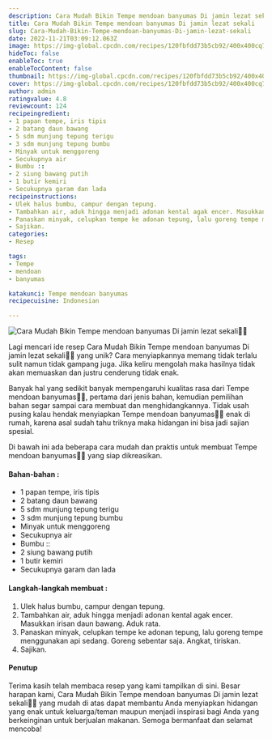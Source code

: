 ```yaml
---
description: Cara Mudah Bikin Tempe mendoan banyumas Di jamin lezat sekali"
title: Cara Mudah Bikin Tempe mendoan banyumas Di jamin lezat sekali
slug: Cara-Mudah-Bikin-Tempe-mendoan-banyumas-Di-jamin-lezat-sekali
date: 2022-11-21T03:09:12.063Z
image: https://img-global.cpcdn.com/recipes/120fbfdd73b5cb92/400x400cq70/photo.jpg
hideToc: false
enableToc: true
enableTocContent: false
thumbnail: https://img-global.cpcdn.com/recipes/120fbfdd73b5cb92/400x400cq70/photo.jpg
cover: https://img-global.cpcdn.com/recipes/120fbfdd73b5cb92/400x400cq70/photo.jpg
author: admin
ratingvalue: 4.8
reviewcount: 124
recipeingredient:
- 1 papan tempe, iris tipis
- 2 batang daun bawang
- 5 sdm munjung tepung terigu
- 3 sdm munjung tepung bumbu
- Minyak untuk menggoreng
- Secukupnya air
- Bumbu ::
- 2 siung bawang putih
- 1 butir kemiri
- Secukupnya garam dan lada
recipeinstructions:
- Ulek halus bumbu, campur dengan tepung.
- Tambahkan air, aduk hingga menjadi adonan kental agak encer. Masukkan irisan daun bawang. Aduk rata.
- Panaskan minyak, celupkan tempe ke adonan tepung, lalu goreng tempe menggunakan api sedang. Goreng sebentar saja. Angkat, tiriskan.
- Sajikan.
categories:
- Resep

tags:
- Tempe
- mendoan
- banyumas

katakunci: Tempe mendoan banyumas
recipecuisine: Indonesian

---
```


![Cara Mudah Bikin Tempe mendoan banyumas Di jamin lezat sekali👩‍🍳](https://img-global.cpcdn.com/recipes/120fbfdd73b5cb92/400x400cq70/photo.jpg)

Lagi mencari ide resep Cara Mudah Bikin Tempe mendoan banyumas Di jamin lezat sekali👩‍🍳 yang unik? Cara menyiapkannya memang tidak terlalu sulit namun tidak gampang juga. Jika keliru mengolah maka hasilnya tidak akan memuaskan dan justru cenderung tidak enak.

Banyak hal yang sedikit banyak mempengaruhi kualitas rasa dari Tempe mendoan banyumas👩‍🍳, pertama dari jenis bahan, kemudian pemilihan bahan segar sampai cara membuat dan menghidangkannya. Tidak usah pusing kalau hendak menyiapkan Tempe mendoan banyumas👩‍🍳 enak di rumah, karena asal sudah tahu triknya maka hidangan ini bisa jadi sajian spesial.

Di bawah ini ada beberapa cara mudah dan praktis untuk membuat Tempe mendoan banyumas👩‍🍳 yang siap dikreasikan.

<!--inarticleads1-->

#### Bahan-bahan :

- 1 papan tempe, iris tipis
- 2 batang daun bawang
- 5 sdm munjung tepung terigu
- 3 sdm munjung tepung bumbu
- Minyak untuk menggoreng
- Secukupnya air
- Bumbu ::
- 2 siung bawang putih
- 1 butir kemiri
- Secukupnya garam dan lada

<!--inarticleads2-->

#### Langkah-langkah membuat :

1. Ulek halus bumbu, campur dengan tepung.
1. Tambahkan air, aduk hingga menjadi adonan kental agak encer. Masukkan irisan daun bawang. Aduk rata.
1. Panaskan minyak, celupkan tempe ke adonan tepung, lalu goreng tempe menggunakan api sedang. Goreng sebentar saja. Angkat, tiriskan.
1. Sajikan.

#### Penutup

Terima kasih telah membaca resep yang kami tampilkan di sini. Besar harapan kami, Cara Mudah Bikin Tempe mendoan banyumas Di jamin lezat sekali👩‍🍳 yang mudah di atas dapat membantu Anda menyiapkan hidangan yang enak untuk keluarga/teman maupun menjadi inspirasi bagi Anda yang berkeinginan untuk berjualan makanan. Semoga bermanfaat dan selamat mencoba!